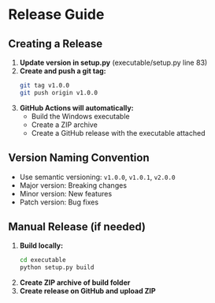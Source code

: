 # Release Guide

## Creating a Release

1. **Update version in setup.py** (executable/setup.py line 83)
2. **Create and push a git tag:**
   ```bash
   git tag v1.0.0
   git push origin v1.0.0
   ```
3. **GitHub Actions will automatically:**
   - Build the Windows executable
   - Create a ZIP archive
   - Create a GitHub release with the executable attached

## Version Naming Convention

- Use semantic versioning: `v1.0.0`, `v1.0.1`, `v2.0.0`
- Major version: Breaking changes
- Minor version: New features
- Patch version: Bug fixes

## Manual Release (if needed)

1. **Build locally:**
   ```bash
   cd executable
   python setup.py build
   ```
2. **Create ZIP archive of build folder**
3. **Create release on GitHub and upload ZIP**
